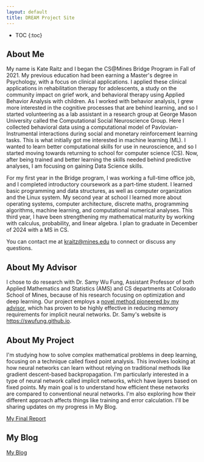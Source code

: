 ```yaml
---
layout: default
title: DREAM Project Site
---
```


* TOC
{:toc}

## About Me

My name is Kate Raitz and I began the CS@Mines Bridge Program in Fall of 2021. My previous education had been earning a Master's degree in Psychology, with a focus on clinical applications. I applied these clinical applications in rehabilitation therapy for adolescents, a study on the community impact on grief work, and behavioral therapy using Applied Behavior Analysis with children. As I worked with behavior analysis, I grew more interested in the cognitive processes that are behind learning, and so I started volunteering as a lab assistant in a research group at George Mason University called the Computational Social Neuroscience Group. Here I collected behavioral data using a computational model of Pavlovian-Instrumental interactions during social and monetary reinforcement learning tasks. This is what initially got me interested in machine learning (ML). I wanted to learn better computational skills for use in neuroscience, and so I started moving towards returning to school for computer science (CS). Now, after being trained and better learning the skills needed behind predictive analyses, I am focusing on gaining Data Science skills.

For my first year in the Bridge program, I was working a full-time office job, and I completed introductory coursework as a part-time student. I learned basic programming and data structures, as well as computer organization and the Linux system. My second year at school I learned more about operating systems, computer architecture, discrete maths, programming algorithms, machine learning, and computational numerical analyses. This third year, I have been strengthening my mathematical maturity by working with calculus, probability, and linear algebra. I plan to graduate in December of 2024 with a MS in CS.

You can contact me at <kraitz@mines.edu> to connect or discuss any questions.

## About My Advisor

I chose to do research with Dr. Samy Wu Fung, Assistant Professor of both Applied Mathematics and Statistics (AMS) and CS departments at Colorado School of Mines, because of his research focusing on optimization and deep learning. Our project employs a [novel method pioneered by my advisor](https://arxiv.org/abs/2103.12803), which has proven to be highly effective in reducing memory requirements for implicit neural networks. Dr. Samy's website is <https://swufung.github.io>.

## About My Project
I'm studying how to solve complex mathematical problems in deep learning, focusing on a technique called fixed point analysis. This involves looking at how neural networks can learn without relying on traditional methods like gradient descent-based backpropagation. I'm particularly interested in a type of neural network called implicit networks, which have layers based on fixed points. My main goal is to understand how efficient these networks are compared to conventional neural networks. I'm also exploring how their different approach affects things like training and error calculation. I'll be sharing updates on my progress in My Blog.

[My Final Report](files/finalreport.pdf)

## My Blog

[My Blog](blog.html)
